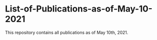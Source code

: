 # List-of-Publications-as-of-May-10-2021

This repository contains all publications as of May 10th, 2021.
